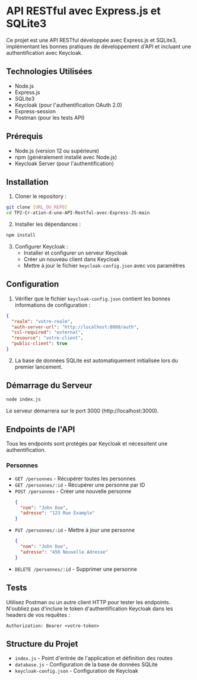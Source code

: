# API RESTful avec Express.js et SQLite3

Ce projet est une API RESTful développée avec Express.js et SQLite3, implémentant les bonnes pratiques de développement d'API et incluant une authentification avec Keycloak.

## Technologies Utilisées

- Node.js
- Express.js
- SQLite3
- Keycloak (pour l'authentification OAuth 2.0)
- Express-session
- Postman (pour les tests API)

## Prérequis

- Node.js (version 12 ou supérieure)
- npm (généralement installé avec Node.js)
- Keycloak Server (pour l'authentification)

## Installation

1. Cloner le repository :
```bash
git clone [URL_DU_REPO]
cd TP2-Cr-ation-d-une-API-Restful-avec-Express-JS-main
```

2. Installer les dépendances :
```bash
npm install
```

3. Configurer Keycloak :
   - Installer et configurer un serveur Keycloak
   - Créer un nouveau client dans Keycloak
   - Mettre à jour le fichier `keycloak-config.json` avec vos paramètres

## Configuration

1. Vérifier que le fichier `keycloak-config.json` contient les bonnes informations de configuration :
```json
{
  "realm": "votre-realm",
  "auth-server-url": "http://localhost:8080/auth",
  "ssl-required": "external",
  "resource": "votre-client",
  "public-client": true
}
```

2. La base de données SQLite est automatiquement initialisée lors du premier lancement.

## Démarrage du Serveur

```bash
node index.js
```

Le serveur démarrera sur le port 3000 (http://localhost:3000).

## Endpoints de l'API

Tous les endpoints sont protégés par Keycloak et nécessitent une authentification.

### Personnes

- `GET /personnes` - Récupérer toutes les personnes
- `GET /personnes/:id` - Récupérer une personne par ID
- `POST /personnes` - Créer une nouvelle personne
  ```json
  {
    "nom": "John Doe",
    "adresse": "123 Rue Example"
  }
  ```
- `PUT /personnes/:id` - Mettre à jour une personne
  ```json
  {
    "nom": "John Doe",
    "adresse": "456 Nouvelle Adresse"
  }
  ```
- `DELETE /personnes/:id` - Supprimer une personne

## Tests

Utilisez Postman ou un autre client HTTP pour tester les endpoints. N'oubliez pas d'inclure le token d'authentification Keycloak dans les headers de vos requêtes :

```
Authorization: Bearer <votre-token>
```

## Structure du Projet

- `index.js` - Point d'entrée de l'application et définition des routes
- `database.js` - Configuration de la base de données SQLite
- `keycloak-config.json` - Configuration de Keycloak



